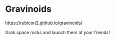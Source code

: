 # Gravinoids
https://rubicon2.github.io/gravinoids/

Grab space rocks and launch them at your friends!
